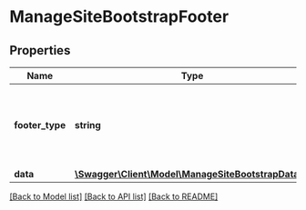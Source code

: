 # ManageSiteBootstrapFooter

## Properties
Name | Type | Description | Notes
------------ | ------------- | ------------- | -------------
**footer_type** | **string** | Footer type, possible values - &#39;show_docebo&#39;, &#39;hide_docebo&#39;, &#39;iframe&#39;, &#39;custom_text&#39; | [optional] 
**data** | [**\Swagger\Client\Model\ManageSiteBootstrapDataL2**](ManageSiteBootstrapDataL2.md) | Footer data | [optional] 

[[Back to Model list]](../README.md#documentation-for-models) [[Back to API list]](../README.md#documentation-for-api-endpoints) [[Back to README]](../README.md)


